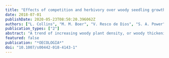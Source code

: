 ```yaml
---
title: "Effects of competition and herbivory over woody seedling growth in a temperate woodland trump the effects of elevated CO2"
date: 2018-07-01
publishDate: 2020-05-23T08:50:20.396062Z
authors: ["L. Collins", "M. M. Boer", "V. Resco de Dios", "S. A. Power", "E. R. Bendall", "S. Hasegawa", "R. Ochoa Hueso", "J. Pieiro Nevado", "R. A. Bradstock"]
publication_types: ["2"]
abstract: "A trend of increasing woody plant density, or woody thickening, has been observed across grassland and woodland ecosystems globally. It has been proposed that increasing atmospheric [CO2] is a major driver of broad scale woody thickening, though few field-based experiments have tested this hypothesis. Our study utilises a Free Air CO2 Enrichment experiment to examine the effect of elevated [CO2] (eCO(2)) on three mechanisms that can cause woody thickening, namely (i) woody plant recruitment, (ii) seedling growth, and (iii) post-disturbance resprouting. The study took place in a eucalypt-dominated temperate grassy woodland. Annual assessments show that juvenile woody plant recruitment occurred over the first 3 years of CO2 fumigation, though eCO(2) did not affect rates of recruitment. Manipulative experiments were established to examine the effect of eCO(2) on above-ground seedling growth using transplanted Eucalyptus tereticornis (Myrtaceae) and Hakea sericea (Proteaceae) seedlings. There was no positive effect of eCO(2) on biomass of either species following 12 months of exposure to treatments. Lignotubers (i.e., resprouting organs) of harvested E. tereticornis seedlings that were retained in situ for an additional year were used to examine resprouting response. The likelihood of resprouting and biomass of resprouts increased with lignotuber volume, which was not itself affected by eCO(2). The presence of herbaceous competitors and defoliation by invertebrates and pathogens were found to greatly reduce growth and/or resprouting response of seedlings. Our findings do not support the hypothesis that future increases in atmospheric [CO2] will, by itself, promote woody plant recruitment in eucalypt-dominated temperate grassy woodlands."
featured: false
publication: "*OECOLOGIA*"
doi: "10.1007/s00442-018-4143-1"
---
```


